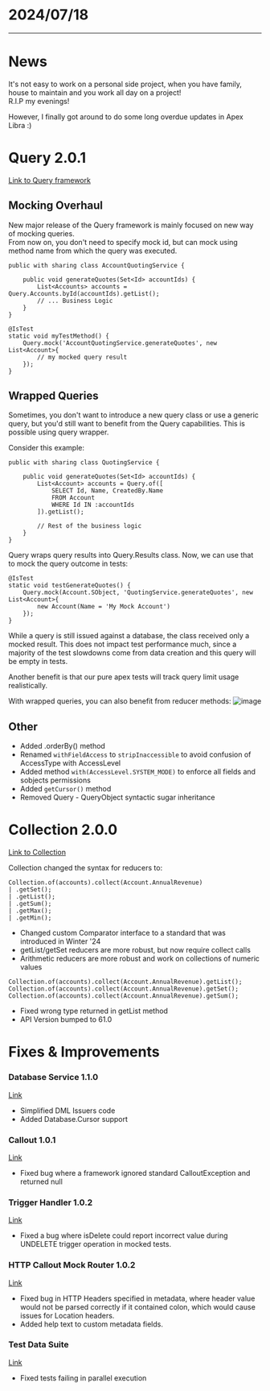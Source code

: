 # 2024/07/18

---
# News
It's not easy to work on a personal side project, when you have family, house to maintain and you work all day on a project!  
R.I.P my evenings!

However, I finally got around to do some long overdue updates in Apex Libra :)



# Query 2.0.1
[Link to Query framework](/apex/query)

## Mocking Overhaul
New major release of the Query framework is mainly focused on new way of mocking queries.  
From now on, you don't need to specify mock id, but can mock using method name from which the query was executed.

```apex
public with sharing class AccountQuotingService {

    public void generateQuotes(Set<Id> accountIds) {
        List<Accounts> accounts = Query.Accounts.byId(accountIds).getList();
        // ... Business Logic
    }
}
```

```apex
@IsTest
static void myTestMethod() {
    Query.mock('AccountQuotingService.generateQuotes', new List<Account>{
        // my mocked query result
    });
}
```

## Wrapped Queries
Sometimes, you don't want to introduce a new query class or use a generic query, but you'd still want to benefit from the Query capabilities.
This is possible using query wrapper.

Consider this example:
```apex
public with sharing class QuotingService {

    public void generateQuotes(Set<Id> accountIds) {
        List<Account> accounts = Query.of([
            SELECT Id, Name, CreatedBy.Name
            FROM Account
            WHERE Id IN :accountIds
        ]).getList();

        // Rest of the business logic
    }
} 
```

Query wraps query results into Query.Results class. Now, we can use that to mock the query outcome in tests:
```apex
@IsTest
static void testGenerateQuotes() {
    Query.mock(Account.SObject, 'QuotingService.generateQuotes', new List<Account>{
        new Account(Name = 'My Mock Account')
    });
}
```
While a query is still issued against a database, the class received only a mocked result. This does not impact test performance much,
since a majority of the test slowdowns come from data creation and this query will be empty in tests.

Another benefit is that our pure apex tests will track query limit usage realistically.

With wrapped queries, you can also benefit from reducer methods:
![image](/img/query-wrapped.png)

## Other
- Added .orderBy() method
- Renamed `withFieldAccess` to `stripInaccessible` to avoid confusion of AccessType with AccessLevel
- Added method `with(AccessLevel.SYSTEM_MODE)` to enforce all fields and sobjects permissions
- Added `getCursor()` method
- Removed Query - QueryObject syntactic sugar inheritance

# Collection 2.0.0 
[Link to Collection](/apex/collection)

Collection changed the syntax for reducers to:
```apex
Collection.of(accounts).collect(Account.AnnualRevenue)
| .getSet();
| .getList();
| .getSum();
| .getMax();
| .getMin();
```

- Changed custom Comparator interface to a standard that was introduced in Winter '24
- getList/getSet reducers are more robust, but now require collect calls
- Arithmetic reducers are more robust and work on collections of numeric values
```apex
Collection.of(accounts).collect(Account.AnnualRevenue).getList();
Collection.of(accounts).collect(Account.AnnualRevenue).getSet();
Collection.of(accounts).collect(Account.AnnualRevenue).getSum();
```
- Fixed wrong type returned in getList method
- API Version bumped to 61.0

# Fixes & Improvements
### Database Service 1.1.0
[Link](/apex/database-service)
- Simplified DML Issuers code
- Added Database.Cursor support

### Callout 1.0.1
[Link](/apex/callout)
- Fixed bug where a framework ignored standard CalloutException and returned null

### Trigger Handler 1.0.2
[Link](/apex/trigger-handler)
- Fixed a bug where isDelete could report incorrect value during UNDELETE trigger operation in mocked tests.

### HTTP Callout Mock Router 1.0.2
[Link](/apex/http-mock-router)
- Fixed bug in HTTP Headers specified in metadata, where header value would not be parsed correctly if it contained colon, which would cause issues for Location
  headers.
- Added help text to custom metadata fields.

### Test Data Suite
[Link](/apex/test-data-suite)
- Fixed tests failing in parallel execution
